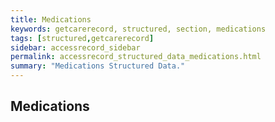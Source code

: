 ```yaml
---
title: Medications
keywords: getcarerecord, structured, section, medications
tags: [structured,getcarerecord]
sidebar: accessrecord_sidebar
permalink: accessrecord_structured_data_medications.html
summary: "Medications Structured Data."
---
```


## Medications ##
